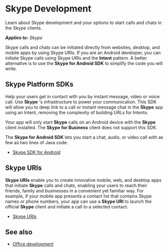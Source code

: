 
# Skype Development

Learn about Skype development and your options to start calls and chats in the Skype clients.


 _**Applies to:** Skype_

Skype calls and chats can be initiated directly from websites, desktop, and mobile apps by using Skype URIs. If you are an Android developer, you can initiate Skype calls using Skype URIs and the  **Intent** pattern. A better alternative is to use the **Skype for Android SDK** to simplify the code you will write.


## Skype Platform SDKs

Help your users get in contact with you by instant message, video or voice call. Use **Skype** 's infrastructure to power your communication. This SDK will allow you to deep link to a call or instant message chat in the **Skype** app using an Intent, removing the complexity of building URLs for Intents.

Your app will only start **Skype** calls on an Android device with the **Skype** client installed. The **Skype for Business** client does not support this SDK.

The **Skype for Android SDK** lets you start a chat, audio, or video call with as few as two lines of Java code.

* [Skype SDK for Android](SkypeSDKforAndroid.md)

## Skype URIs

 **Skype URIs** enable you to create innovative mobile, web, and desktop apps that initiate **Skype** calls and chats, enabling your users to reach their friends, family and businesses in a convenient yet familiar way. For example, if your mobile app presents a contact list that contains Skype names or phone numbers, your app can use a **Skype URI** to launch the official **Skype** client and initiate a call to a selected contact.

* [Skype URIs](SkypeURIs.md)

## See also

* [Office development](http://msdn.microsoft.com/library/7f24db34-c1ad-4a83-a9bd-3c85a39c0bd8%28Office.15%29.aspx)

